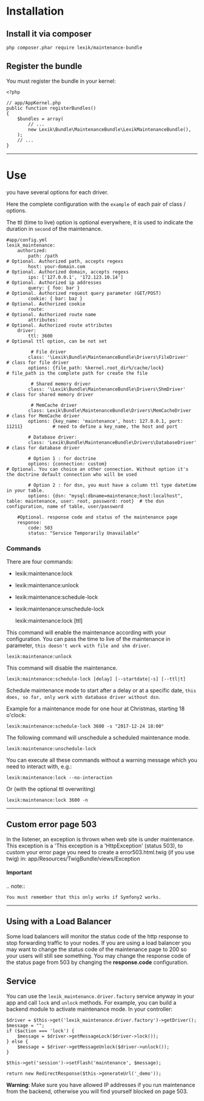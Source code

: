 Installation
============

## Install it via composer

```shell
php composer.phar require lexik/maintenance-bundle
```


## Register the bundle

You must register the bundle in your kernel:

    <?php

    // app/AppKernel.php
    public function registerBundles()
    {
        $bundles = array(
            // ...
            new Lexik\Bundle\MaintenanceBundle\LexikMaintenanceBundle(),
        );
        // ...
    }

-----------------------

Use
===

you have several options for each driver.

Here the complete configuration with the `example` of each pair of class / options.

The ttl (time to live) option is optional everywhere, it is used to indicate the duration in `second` of the maintenance.

    #app/config.yml
    lexik_maintenance:
        authorized:
            path: /path                                                         # Optional. Authorized path, accepts regexs
            host: your-domain.com                                               # Optional. Authorized domain, accepts regexs
            ips: ['127.0.0.1', '172.123.10.14']                                 # Optional. Authorized ip addresses
            query: { foo: bar }                                                 # Optional. Authorized request query parameter (GET/POST)
            cookie: { bar: baz }                                                # Optional. Authorized cookie
            route:                                                              # Optional. Authorized route name
            attributes:                                                         # Optional. Authorized route attributes
        driver:
            ttl: 3600                                                                  # Optional ttl option, can be not set

             # File driver
            class: '\Lexik\Bundle\MaintenanceBundle\Drivers\FileDriver'                # class for file driver
            options: {file_path: %kernel.root_dir%/cache/lock}                         # file_path is the complete path for create the file

             # Shared memory driver
            class: '\Lexik\Bundle\MaintenanceBundle\Drivers\ShmDriver'                 # class for shared memory driver

             # MemCache driver
            class: Lexik\Bundle\MaintenanceBundle\Drivers\MemCacheDriver               # class for MemCache driver
            options: {key_name: 'maintenance', host: 127.0.0.1, port: 11211}           # need to define a key_name, the host and port

            # Database driver:
            class: 'Lexik\Bundle\MaintenanceBundle\Drivers\DatabaseDriver'             # class for database driver

            # Option 1 : for doctrine
            options: {connection: custom}                                            # Optional. You can choice an other connection. Without option it's the doctrine default connection who will be used

            # Option 2 : for dsn, you must have a column ttl type datetime in your table.
            options: {dsn: "mysql:dbname=maintenance;host:localhost", table: maintenance, user: root, password: root}  # the dsn configuration, name of table, user/password

        #Optional. response code and status of the maintenance page
        response:
            code: 503
            status: "Service Temporarily Unavailable"


### Commands

There are four commands:
* lexik:maintenance:lock
* lexik:maintenance:unlock
* lexik:maintenance:schedule-lock
* lexik:maintenance:unschedule-lock


    lexik:maintenance:lock [ttl]

This command will enable the maintenance according with your configuration. You can pass the time to live of the maintenance in parameter, ``this doesn't work with file and shm driver``.

    lexik:maintenance:unlock

This command will disable the maintenance.

    lexik:maintenance:schedule-lock [delay] [--startdate|-s] [--ttl|t]

Schedule maintenance mode to start after a delay or at a specific date, ``this does, so far, only work with database driver without dsn``.

Example for a maintenance mode for one hour at Christmas, starting 18 o'clock: 

    lexik:maintenance:schedule-lock 3600 -s "2017-12-24 18:00"

The following command will unschedule a scheduled maintenance mode.

    lexik:maintenance:unschedule-lock



You can execute all these commands without a warning message which you need to interact with, e.g.:

    lexik:maintenance:lock --no-interaction

Or (with the optional ttl overwriting)

    lexik:maintenance:lock 3600 -n

---------------------

Custom error page 503
---------------------

In the listener, an exception is thrown when web site is under maintenance. This exception is a 'This exception is a 'HttpException' (status 503), to custom your error page
 you need to create a error503.html.twig (if you use twig) in:
    app/Resources/TwigBundle/views/Exception

#### Important

.. note::

    You must remember that this only works if Symfony2 works.

----------------------

Using with a Load Balancer
---------------------
Some load balancers will monitor the status code
of the http response to stop forwarding traffic
to your nodes.  If you are using a load balancer
you may want to change the status code of the
maintenance page to 200 so your users will still see
something. You may change the response code of the status page from 503 by changing the **response.code** configuration.


Service
--------

You can use the ``lexik_maintenance.driver.factory`` service anyway in your app and call ``lock`` and ``unlock`` methods.
For example, you can build a backend module to activate maintenance mode.
In your controller:

    $driver = $this->get('lexik_maintenance.driver.factory')->getDriver();
    $message = "";
    if ($action === 'lock') {
        $message = $driver->getMessageLock($driver->lock());
    } else {
        $message = $driver->getMessageUnlock($driver->unlock());
    }

    $this->get('session')->setFlash('maintenance', $message);

    return new RedirectResponse($this->generateUrl('_demo'));


**Warning**: Make sure you have allowed IP addresses if you run maintenance from the backend, otherwise you will find yourself blocked on page 503.
